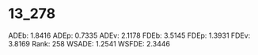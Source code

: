 # 13_278

ADEb: 1.8416
ADEp: 0.7335
ADEv: 2.1178
FDEb: 3.5145
FDEp: 1.3931
FDEv: 3.8169
Rank: 258
WSADE: 1.2541
WSFDE: 2.3446